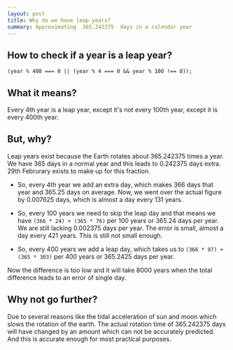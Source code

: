 ```yaml
---
layout: post
title: Why do we have leap years?
summary: Approximating  365.242375  days in a calendar year
---
```

## How to check if a year is a leap year?

``(year % 400 === 0 || (year % 4 === 0 && year % 100 !== 0));``

## What it means?
Every 4th year is a leap year, except it's not every 100th year, except it is every 400th year.

## But, why?
Leap years exist because the Earth rotates about 365.242375 times a year. We have 365 days in a normal year and this leads to 0.242375 days extra. 29th Februrary exists to make up for this fraction.

- So, every 4th year we add an extra day, which makes 366 days that year and 365.25 days on average. Now, we went over the actual figure by 0.007625 days, which is almost a day every 131 years.

- So, every 100 years we need to skip the leap day and that means we have ``(366 * 24) + (365 * 76)`` per 100 years or 365.24 days per year. We are still lacking 0.002375 days per year. The error is small, almost a day every 421 years. This is still not small enough.

- So, every 400 years we add a leap day, which takes us to ``(366 * 97) + (365 * 303)`` per 400 years or 365.2425 days per year.

Now the difference is too low and it will take 8000 years when the total difference leads to an error of single day.

## Why not go further?
Due to several reasons like the tidal acceleration of sun and moon which slows the rotation of the earth. The actual rotation time of 365.242375 days will have changed by an amount which can not be accurately predicted. And this is accurate enough for most practical purposes.